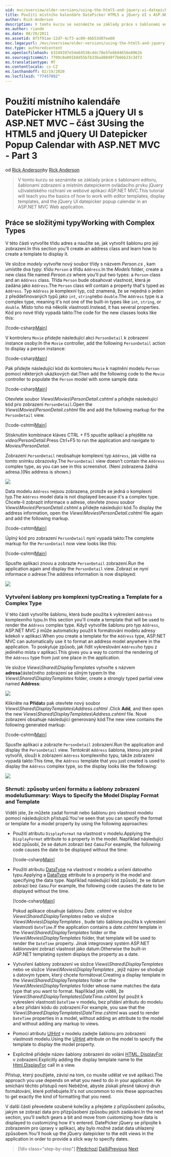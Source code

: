 ```yaml
---
uid: mvc/overview/older-versions/using-the-html5-and-jquery-ui-datepicker-popup-calendar-with-aspnet-mvc/using-the-html5-and-jquery-ui-datepicker-popup-calendar-with-aspnet-mvc-part-3
title: Použití místního kalendáře DatePicker HTML5 a jQuery UI s ASP.NET MVC – část 3 | Microsoft Docs
author: Rick-Anderson
description: V tomto kurzu se seznámíte se základy práce s šablonami editoru, šablonami zobrazení a místním datepickerm ovládacího prvku jQuery uživatelského rozhraní v ASP.NET MV...
ms.author: riande
ms.date: 08/29/2011
ms.assetid: 8f5f91ae-12d7-4cf3-ac09-4bb53d07ee60
msc.legacyurl: /mvc/overview/older-versions/using-the-html5-and-jquery-ui-datepicker-popup-calendar-with-aspnet-mvc/using-the-html5-and-jquery-ui-datepicker-popup-calendar-with-aspnet-mvc-part-3
msc.type: authoredcontent
ms.openlocfilehash: b3249397e54e64538c4dc78e5fe8b94656e8962b
ms.sourcegitcommit: 7709c0a091b8d55b7b33bad8849f7b66b23c3d72
ms.translationtype: MT
ms.contentlocale: cs-CZ
ms.lasthandoff: 02/19/2020
ms.locfileid: "77457892"
---
```

# <a name="using-the-html5-and-jquery-ui-datepicker-popup-calendar-with-aspnet-mvc---part-3"></a><span data-ttu-id="ca8d9-103">Použití místního kalendáře DatePicker HTML5 a jQuery UI s ASP.NET MVC – část 3</span><span class="sxs-lookup"><span data-stu-id="ca8d9-103">Using the HTML5 and jQuery UI Datepicker Popup Calendar with ASP.NET MVC - Part 3</span></span>

<span data-ttu-id="ca8d9-104">od [Rick Anderson](https://twitter.com/RickAndMSFT)</span><span class="sxs-lookup"><span data-stu-id="ca8d9-104">by [Rick Anderson](https://twitter.com/RickAndMSFT)</span></span>

> <span data-ttu-id="ca8d9-105">V tomto kurzu se seznámíte se základy práce s šablonami editoru, šablonami zobrazení a místním datepickerm ovládacího prvku jQuery uživatelského rozhraní ve webové aplikaci ASP.NET MVC.</span><span class="sxs-lookup"><span data-stu-id="ca8d9-105">This tutorial will teach you the basics of how to work with editor templates, display templates, and the jQuery UI datepicker popup calendar in an ASP.NET MVC Web application.</span></span>

## <a name="working-with-complex-types"></a><span data-ttu-id="ca8d9-106">Práce se složitými typy</span><span class="sxs-lookup"><span data-stu-id="ca8d9-106">Working with Complex Types</span></span>

<span data-ttu-id="ca8d9-107">V této části vytvoříte třídu adres a naučíte se, jak vytvořit šablonu pro její zobrazení.</span><span class="sxs-lookup"><span data-stu-id="ca8d9-107">In this section you'll create an address class and learn how to create a template to display it.</span></span>

<span data-ttu-id="ca8d9-108">Ve složce *modely* vytvořte nový soubor třídy s názvem *Person.cs* , kam umístíte dva typy: třídu `Person` a třídu `Address`.</span><span class="sxs-lookup"><span data-stu-id="ca8d9-108">In the *Models* folder, create a new class file named *Person.cs* where you'll put two types: a `Person` class and an `Address` class.</span></span> <span data-ttu-id="ca8d9-109">Třída `Person` bude obsahovat vlastnost, která je zadána jako `Address`.</span><span class="sxs-lookup"><span data-stu-id="ca8d9-109">The `Person` class will contain a property that's typed as `Address`.</span></span> <span data-ttu-id="ca8d9-110">Typ `Address` je komplexní typ, což znamená, že se nejedná o jeden z předdefinovaných typů jako `int`, `string`nebo `double`.</span><span class="sxs-lookup"><span data-stu-id="ca8d9-110">The `Address` type is a complex type, meaning it's not one of the built-in types like `int`, `string`, or `double`.</span></span> <span data-ttu-id="ca8d9-111">Místo toho má několik vlastností.</span><span class="sxs-lookup"><span data-stu-id="ca8d9-111">Instead, it has several properties.</span></span> <span data-ttu-id="ca8d9-112">Kód pro nové třídy vypadá takto:</span><span class="sxs-lookup"><span data-stu-id="ca8d9-112">The code for the new classes looks like this:</span></span>

[!code-csharp[Main](using-the-html5-and-jquery-ui-datepicker-popup-calendar-with-aspnet-mvc-part-3/samples/sample1.cs)]

<span data-ttu-id="ca8d9-113">V kontroleru `Movie` přidejte následující akci `PersonDetail` k zobrazení instance osoby:</span><span class="sxs-lookup"><span data-stu-id="ca8d9-113">In the `Movie` controller, add the following `PersonDetail` action to display a person instance:</span></span>

[!code-csharp[Main](using-the-html5-and-jquery-ui-datepicker-popup-calendar-with-aspnet-mvc-part-3/samples/sample2.cs)]

<span data-ttu-id="ca8d9-114">Pak přidejte následující kód do kontroleru `Movie` k naplnění modelu `Person` pomocí některých ukázkových dat:</span><span class="sxs-lookup"><span data-stu-id="ca8d9-114">Then add the following code to the `Movie` controller to populate the `Person` model with some sample data:</span></span>

[!code-csharp[Main](using-the-html5-and-jquery-ui-datepicker-popup-calendar-with-aspnet-mvc-part-3/samples/sample3.cs)]

<span data-ttu-id="ca8d9-115">Otevřete soubor *Views\Movies\PersonDetail.cshtml* a přidejte následující kód pro zobrazení `PersonDetail`.</span><span class="sxs-lookup"><span data-stu-id="ca8d9-115">Open the *Views\Movies\PersonDetail.cshtml* file and add the following markup for the `PersonDetail` view.</span></span>

[!code-cshtml[Main](using-the-html5-and-jquery-ui-datepicker-popup-calendar-with-aspnet-mvc-part-3/samples/sample4.cshtml)]

<span data-ttu-id="ca8d9-116">Stisknutím kombinace kláves CTRL + F5 spusťte aplikaci a přejděte na *video/PersonDetail*.</span><span class="sxs-lookup"><span data-stu-id="ca8d9-116">Press Ctrl+F5 to run the application and navigate to *Movies/PersonDetail*.</span></span>

<span data-ttu-id="ca8d9-117">Zobrazení `PersonDetail` neobsahuje komplexní typ `Address`, jak vidíte na tomto snímku obrazovky.</span><span class="sxs-lookup"><span data-stu-id="ca8d9-117">The `PersonDetail` view doesn't contain the `Address` complex type, as you can see in this screenshot.</span></span> <span data-ttu-id="ca8d9-118">(Není zobrazena žádná adresa.)</span><span class="sxs-lookup"><span data-stu-id="ca8d9-118">(No address is shown.)</span></span>

![](using-the-html5-and-jquery-ui-datepicker-popup-calendar-with-aspnet-mvc-part-3/_static/image1.png)

<span data-ttu-id="ca8d9-119">Data modelu `Address` nejsou zobrazena, protože se jedná o komplexní typ.</span><span class="sxs-lookup"><span data-stu-id="ca8d9-119">The `Address` model data is not displayed because it's a complex type.</span></span> <span data-ttu-id="ca8d9-120">Chcete-li zobrazit informace o adrese, otevřete znovu soubor *Views\Movies\PersonDetail.cshtml* a přidejte následující kód.</span><span class="sxs-lookup"><span data-stu-id="ca8d9-120">To display the address information, open the *Views\Movies\PersonDetail.cshtml* file again and add the following markup.</span></span>

[!code-cshtml[Main](using-the-html5-and-jquery-ui-datepicker-popup-calendar-with-aspnet-mvc-part-3/samples/sample5.cshtml)]

<span data-ttu-id="ca8d9-121">Úplný kód pro zobrazení `PersonDetail` nyní vypadá takto:</span><span class="sxs-lookup"><span data-stu-id="ca8d9-121">The complete markup for the `PersonDetail` now view looks like this:</span></span>

[!code-cshtml[Main](using-the-html5-and-jquery-ui-datepicker-popup-calendar-with-aspnet-mvc-part-3/samples/sample6.cshtml)]

<span data-ttu-id="ca8d9-122">Spusťte aplikaci znovu a zobrazte `PersonDetail` zobrazení.</span><span class="sxs-lookup"><span data-stu-id="ca8d9-122">Run the application again and display the `PersonDetail` view.</span></span> <span data-ttu-id="ca8d9-123">Zobrazí se nyní informace o adrese:</span><span class="sxs-lookup"><span data-stu-id="ca8d9-123">The address information is now displayed:</span></span>

![](using-the-html5-and-jquery-ui-datepicker-popup-calendar-with-aspnet-mvc-part-3/_static/image2.png)

### <a name="creating-a-template-for-a-complex-type"></a><span data-ttu-id="ca8d9-124">Vytvoření šablony pro komplexní typ</span><span class="sxs-lookup"><span data-stu-id="ca8d9-124">Creating a Template for a Complex Type</span></span>

<span data-ttu-id="ca8d9-125">V této části vytvoříte šablonu, která bude použita k vykreslení `Address` komplexního typu.</span><span class="sxs-lookup"><span data-stu-id="ca8d9-125">In this section you'll create a template that will be used to render the `Address` complex type.</span></span> <span data-ttu-id="ca8d9-126">Když vytvoříte šablonu pro typ `Address`, ASP.NET MVC ji může automaticky použít k formátování modelu adresy kdekoli v aplikaci.</span><span class="sxs-lookup"><span data-stu-id="ca8d9-126">When you create a template for the `Address` type, ASP.NET MVC can automatically use it to format an address model anywhere in the application.</span></span> <span data-ttu-id="ca8d9-127">To poskytuje způsob, jak řídit vykreslování `Address`ho typu z jediného místa v aplikaci.</span><span class="sxs-lookup"><span data-stu-id="ca8d9-127">This gives you a way to control the rendering of the `Address` type from just one place in the application.</span></span>

<span data-ttu-id="ca8d9-128">Ve složce *Views\Shared\DisplayTemplates* vytvořte s názvem **adresa**částečného zobrazení se silným typem:</span><span class="sxs-lookup"><span data-stu-id="ca8d9-128">In the *Views\Shared\DisplayTemplates* folder, create a strongly typed partial view named **Address**:</span></span>

![](using-the-html5-and-jquery-ui-datepicker-popup-calendar-with-aspnet-mvc-part-3/_static/image3.png)

<span data-ttu-id="ca8d9-129">Klikněte na **Přidat**a pak otevřete nový soubor *Views\Shared\DisplayTemplates\Address.cshtml* .</span><span class="sxs-lookup"><span data-stu-id="ca8d9-129">Click **Add**, and then open the new *Views\Shared\DisplayTemplates\Address.cshtml* file.</span></span> <span data-ttu-id="ca8d9-130">Nové zobrazení obsahuje následující generovaný kód:</span><span class="sxs-lookup"><span data-stu-id="ca8d9-130">The new view contains the following generated markup:</span></span>

[!code-cshtml[Main](using-the-html5-and-jquery-ui-datepicker-popup-calendar-with-aspnet-mvc-part-3/samples/sample7.cshtml)]

<span data-ttu-id="ca8d9-131">Spusťte aplikaci a zobrazte `PersonDetail` zobrazení.</span><span class="sxs-lookup"><span data-stu-id="ca8d9-131">Run the application and display the `PersonDetail` view.</span></span> <span data-ttu-id="ca8d9-132">Tentokrát `Address` šablona, kterou jste právě vytvořili, slouží k zobrazení `Address` komplexního typu, takže zobrazení vypadá takto:</span><span class="sxs-lookup"><span data-stu-id="ca8d9-132">This time, the `Address` template that you just created is used to display the `Address` complex type, so the display looks like the following:</span></span>

![](using-the-html5-and-jquery-ui-datepicker-popup-calendar-with-aspnet-mvc-part-3/_static/image4.png)

### <a name="summary-ways-to-specify-the-model-display-format-and-template"></a><span data-ttu-id="ca8d9-133">Shrnutí: způsoby určení formátu a šablony zobrazení modelu</span><span class="sxs-lookup"><span data-stu-id="ca8d9-133">Summary: Ways to Specify the Model Display Format and Template</span></span>

<span data-ttu-id="ca8d9-134">Viděli jste, že můžete zadat formát nebo šablonu pro vlastnost modelu pomocí následujících přístupů:</span><span class="sxs-lookup"><span data-stu-id="ca8d9-134">You've seen that you can specify the format or template for a model property by using the following approaches:</span></span>

- <span data-ttu-id="ca8d9-135">Použití atributu `DisplayFormat` na vlastnost v modelu.</span><span class="sxs-lookup"><span data-stu-id="ca8d9-135">Applying the `DisplayFormat` attribute to a property in the model.</span></span> <span data-ttu-id="ca8d9-136">Například následující kód způsobí, že se datum zobrazí bez času:</span><span class="sxs-lookup"><span data-stu-id="ca8d9-136">For example, the following code causes the date to be displayed without the time:</span></span>

    [!code-csharp[Main](using-the-html5-and-jquery-ui-datepicker-popup-calendar-with-aspnet-mvc-part-3/samples/sample8.cs)]
- <span data-ttu-id="ca8d9-137">Použití atributu [DataType](https://msdn.microsoft.com/library/system.componentmodel.dataannotations.datatype.aspx) na vlastnost v modelu a určení datového typu.</span><span class="sxs-lookup"><span data-stu-id="ca8d9-137">Applying a [DataType](https://msdn.microsoft.com/library/system.componentmodel.dataannotations.datatype.aspx) attribute to a property in the model and specifying the data type.</span></span> <span data-ttu-id="ca8d9-138">Například následující kód způsobí, že se datum zobrazí bez času.</span><span class="sxs-lookup"><span data-stu-id="ca8d9-138">For example, the following code causes the date to be displayed without the time.</span></span>

    [!code-csharp[Main](using-the-html5-and-jquery-ui-datepicker-popup-calendar-with-aspnet-mvc-part-3/samples/sample9.cs)]

    <span data-ttu-id="ca8d9-139">Pokud aplikace obsahuje šablonu *Date. cshtml* ve složce *Views\Shared\DisplayTemplates* nebo ve složce *Views\Movies\DisplayTemplates* , bude tato šablona použita k vykreslení vlastnosti `DateTime`.</span><span class="sxs-lookup"><span data-stu-id="ca8d9-139">If the application contains a *date.cshtml* template in the *Views\Shared\DisplayTemplates* folder or the *Views\Movies\DisplayTemplates* folder, that template will be used to render the `DateTime` property.</span></span> <span data-ttu-id="ca8d9-140">Jinak integrovaný systém ASP.NET šablonování zobrazí vlastnost jako datum.</span><span class="sxs-lookup"><span data-stu-id="ca8d9-140">Otherwise the built-in ASP.NET templating system displays the property as a date.</span></span>
- <span data-ttu-id="ca8d9-141">Vytvoření šablony zobrazení ve složce *Views\Shared\DisplayTemplates* nebo ve složce *Views\Movies\DisplayTemplates* , jejíž název se shoduje s datovým typem, který chcete formátovat.</span><span class="sxs-lookup"><span data-stu-id="ca8d9-141">Creating a display template in the *Views\Shared\DisplayTemplates* folder or the *Views\Movies\DisplayTemplates* folder whose name matches the data type that you want to format.</span></span> <span data-ttu-id="ca8d9-142">Například jste viděli, že *Views\Shared\DisplayTemplates\DateTime.cshtml* byl použit k vykreslení vlastností `DateTime` v modelu, bez přidání atributu do modelu a bez přidání kódu do zobrazení.</span><span class="sxs-lookup"><span data-stu-id="ca8d9-142">For example, you saw that the *Views\Shared\DisplayTemplates\DateTime.cshtml* was used to render `DateTime` properties in a model, without adding an attribute to the model and without adding any markup to views.</span></span>
- <span data-ttu-id="ca8d9-143">Pomocí atributu [UIHint](https://msdn.microsoft.com/library/system.componentmodel.dataannotations.uihintattribute.uihint.aspx) v modelu zadejte šablonu pro zobrazení vlastnosti modelu.</span><span class="sxs-lookup"><span data-stu-id="ca8d9-143">Using the [UIHint](https://msdn.microsoft.com/library/system.componentmodel.dataannotations.uihintattribute.uihint.aspx) attribute on the model to specify the template to display the model property.</span></span>
- <span data-ttu-id="ca8d9-144">Explicitně přidejte název šablony zobrazení do volání [HTML. DisplayFor](https://msdn.microsoft.com/library/ee407420.aspx) v zobrazení.</span><span class="sxs-lookup"><span data-stu-id="ca8d9-144">Explicitly adding the display template name to the [Html.DisplayFor](https://msdn.microsoft.com/library/ee407420.aspx) call in a view.</span></span>

<span data-ttu-id="ca8d9-145">Přístup, který použijete, závisí na tom, co musíte udělat ve své aplikaci.</span><span class="sxs-lookup"><span data-stu-id="ca8d9-145">The approach you use depends on what you need to do in your application.</span></span> <span data-ttu-id="ca8d9-146">Ke smíchání těchto přístupů není Neběžné, abyste získali přesně takový druh formátování, které potřebujete.</span><span class="sxs-lookup"><span data-stu-id="ca8d9-146">It's not uncommon to mix these approaches to get exactly the kind of formatting that you need.</span></span>

<span data-ttu-id="ca8d9-147">V další části převedete ozubené kolečky a přejdete z přizpůsobení způsobu, jakým se zobrazí data pro přizpůsobení způsobu jejich zadávání.</span><span class="sxs-lookup"><span data-stu-id="ca8d9-147">In the next section, you'll switch gears a bit and move from customizing how data is displayed to customizing how it's entered.</span></span> <span data-ttu-id="ca8d9-148">DatePicker jQuery se připojíte k zobrazením pro úpravy v aplikaci, aby bylo možné zadat data uhlazený způsobem.</span><span class="sxs-lookup"><span data-stu-id="ca8d9-148">You'll hook up the jQuery datepicker to the edit views in the application in order to provide a slick way to specify dates.</span></span>

> [!div class="step-by-step"]
> <span data-ttu-id="ca8d9-149">[Předchozí](using-the-html5-and-jquery-ui-datepicker-popup-calendar-with-aspnet-mvc-part-2.md)
> [Další](using-the-html5-and-jquery-ui-datepicker-popup-calendar-with-aspnet-mvc-part-4.md)</span><span class="sxs-lookup"><span data-stu-id="ca8d9-149">[Previous](using-the-html5-and-jquery-ui-datepicker-popup-calendar-with-aspnet-mvc-part-2.md)
[Next](using-the-html5-and-jquery-ui-datepicker-popup-calendar-with-aspnet-mvc-part-4.md)</span></span>
